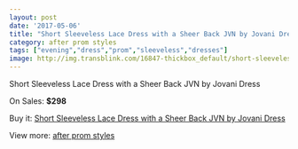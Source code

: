```yaml
---
layout: post
date: '2017-05-06'
title: "Short Sleeveless Lace Dress with a Sheer Back JVN by Jovani Dress"
category: after prom styles
tags: ["evening","dress","prom","sleeveless","dresses"]
image: http://img.transblink.com/16847-thickbox_default/short-sleeveless-lace-dress-with-a-sheer-back-jvn-by-jovani-dress.jpg
---
```

Short Sleeveless Lace Dress with a Sheer Back JVN by Jovani Dress

On Sales: **$298**
<a href="https://www.transblink.com/en/after-prom-styles/5318-short-sleeveless-lace-dress-with-a-sheer-back-jvn-by-jovani-dress.html"><amp-img layout="responsive" width="600" height="600" src="//img.transblink.com/16847-thickbox_default/short-sleeveless-lace-dress-with-a-sheer-back-jvn-by-jovani-dress.jpg" alt="Short Sleeveless Lace Dress with a Sheer Back JVN by Jovani Dress 0" /></a>
<a href="https://www.transblink.com/en/after-prom-styles/5318-short-sleeveless-lace-dress-with-a-sheer-back-jvn-by-jovani-dress.html"><amp-img layout="responsive" width="600" height="600" src="//img.transblink.com/16850-thickbox_default/short-sleeveless-lace-dress-with-a-sheer-back-jvn-by-jovani-dress.jpg" alt="Short Sleeveless Lace Dress with a Sheer Back JVN by Jovani Dress 1" /></a>
<a href="https://www.transblink.com/en/after-prom-styles/5318-short-sleeveless-lace-dress-with-a-sheer-back-jvn-by-jovani-dress.html"><amp-img layout="responsive" width="600" height="600" src="//img.transblink.com/16849-thickbox_default/short-sleeveless-lace-dress-with-a-sheer-back-jvn-by-jovani-dress.jpg" alt="Short Sleeveless Lace Dress with a Sheer Back JVN by Jovani Dress 2" /></a>
<a href="https://www.transblink.com/en/after-prom-styles/5318-short-sleeveless-lace-dress-with-a-sheer-back-jvn-by-jovani-dress.html"><amp-img layout="responsive" width="600" height="600" src="//img.transblink.com/16848-thickbox_default/short-sleeveless-lace-dress-with-a-sheer-back-jvn-by-jovani-dress.jpg" alt="Short Sleeveless Lace Dress with a Sheer Back JVN by Jovani Dress 3" /></a>

Buy it: [Short Sleeveless Lace Dress with a Sheer Back JVN by Jovani Dress](https://www.transblink.com/en/after-prom-styles/5318-short-sleeveless-lace-dress-with-a-sheer-back-jvn-by-jovani-dress.html "Short Sleeveless Lace Dress with a Sheer Back JVN by Jovani Dress")

View more: [after prom styles](https://www.transblink.com/en/55-after-prom-styles "after prom styles")